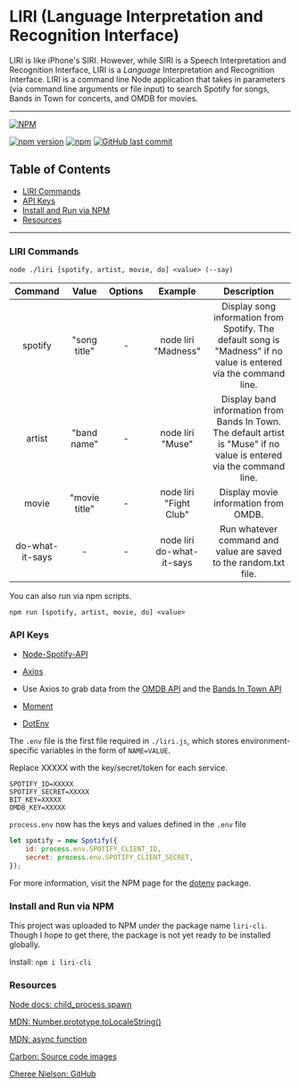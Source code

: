 # LIRI (Language Interpretation and Recognition Interface) 

LIRI is like iPhone's SIRI. However, while SIRI is a Speech Interpretation and Recognition Interface, LIRI is a _Language_ Interpretation and Recognition Interface. LIRI is a command line Node application that takes in parameters (via command line arguments or file input) to search Spotify for songs, Bands in Town for concerts, and OMDB for movies.

---------------------------
[![NPM](https://nodei.co/npm/liri-cli.png)](https://www.npmjs.com/package/liri-cli)

[![npm version](https://badge.fury.io/js/liri-cli.svg)](https://www.npmjs.com/package/liri-cli)
[![npm](https://img.shields.io/npm/dt/liri-cli.svg)](https://www.npmjs.com/package/liri-cli)
[![GitHub last commit](https://img.shields.io/github/last-commit/jeffreylowy/liri-node-app.svg)](https://github.com/jeffreylowy/liri-node-app)

## Table of Contents

- [LIRI Commands](#liri-commands)
- [API Keys](#api-keys)
- [Install and Run via NPM](#install-and-run-via-npm)
- [Resources](#resources)

---------------------------

### LIRI Commands

`node ./liri [spotify, artist, movie, do] <value> (--say)`

**Command**|**Value**|**Options**|**Example**|**Description**
:-----:|:-----:|:-----:|:-----:|:-----:
spotify|"song title"|-|node liri "Madness"|Display song information from Spotify. The default song is "Madness" if no value is entered via the command line.
artist|"band name"|-|node liri "Muse"|Display band information from Bands In Town. The default artist is "Muse" if no value is entered via the command line.
movie|"movie title"|-|node liri "Fight Club"|Display movie information from OMDB.
do-what-it-says|-|-|node liri do-what-it-says|Run whatever command and value are saved to the random.txt file.

You can also run via npm scripts.

`npm run [spotify, artist, movie, do] <value>`

### API Keys

* [Node-Spotify-API](https://www.npmjs.com/package/node-spotify-api)

* [Axios](https://www.npmjs.com/package/axios)

* Use Axios to grab data from the [OMDB API](http://www.omdbapi.com) and the [Bands In Town API](http://www.artists.bandsintown.com/bandsintown-api)

* [Moment](https://www.npmjs.com/package/moment)

* [DotEnv](https://www.npmjs.com/package/dotenv)

The `.env` file is the first file required in `./liri.js`, which stores environment-specific variables in the form of `NAME=VALUE`.

Replace XXXXX with the key/secret/token for each service.

```
SPOTIFY_ID=XXXXX
SPOTIFY_SECRET=XXXXX
BIT_KEY=XXXXX
OMDB_KEY=XXXXX
```
`process.env` now has the keys and values defined in the `.env` file

```javascript
let spotify = new Spotify({
	id: process.env.SPOTIFY_CLIENT_ID,
	secret: process.env.SPOTIFY_CLIENT_SECRET,
});
```

For more information, visit the NPM page for the [dotenv](https://www.npmjs.com/package/dotenv) package.

### Install and Run via NPM

This project was uploaded to NPM under the package name `liri-cli`. Though I hope to get there, the package is not yet ready to be installed globally.

Install: `npm i liri-cli`

### Resources 

[Node docs: child_process.spawn](https://nodejs.org/api/child_process.html#child_process_child_process_spawn_command_args_options)

[MDN: Number.prototype.toLocaleString()](https://developer.mozilla.org/en-US/docs/Web/JavaScript/Reference/Global_Objects/Number/toLocaleString)

[MDN: async function](https://developer.mozilla.org/en-US/docs/Web/JavaScript/Reference/Statements/async_function)

[Carbon: Source code images](https://carbon.now.sh/)

[Cheree Nielson: GitHub](https://github.com/ChereeNielson/LIRI-Node-App)